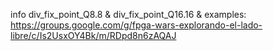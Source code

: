 info div_fix_point_Q8.8 & div_fix_point_Q16.16 & examples:
https://groups.google.com/g/fpga-wars-explorando-el-lado-libre/c/Is2UsxOY4Bk/m/RDpd8n6zAQAJ
